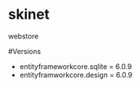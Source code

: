 # skinet

webstore

#Versions

- entityframeworkcore.sqlite = 6.0.9
- entityframworkcore.design = 6.0.9

